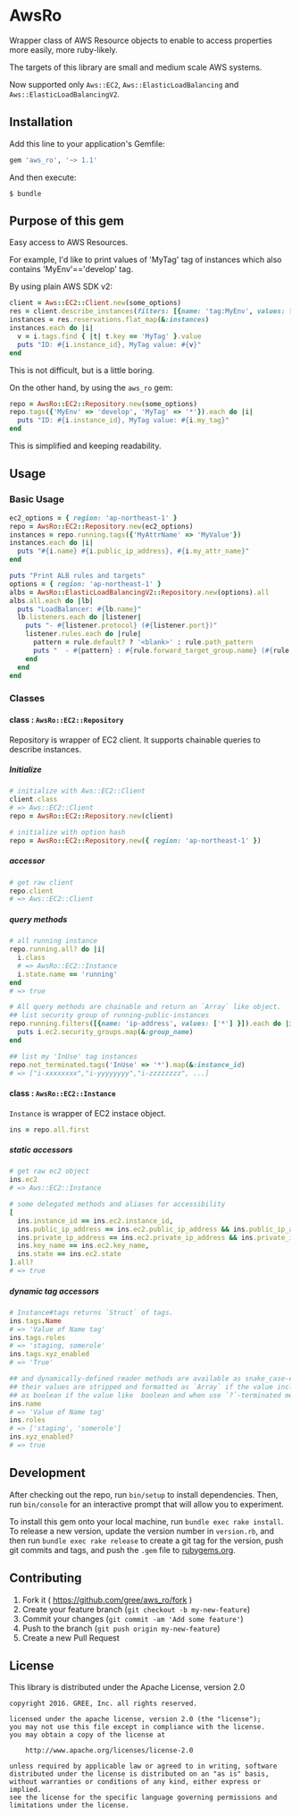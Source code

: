 # AwsRo

Wrapper class of AWS Resource objects to enable to access properties more easily, more ruby-likely.

The targets of this library are small and medium scale AWS systems.

Now supported only `Aws::EC2`, `Aws::ElasticLoadBalancing` and `Aws::ElasticLoadBalancingV2`.

## Installation

Add this line to your application's Gemfile:

```ruby
gem 'aws_ro', '~> 1.1'
```

And then execute:

    $ bundle

<!-- Or install it yourself as: -->

<!--     $ gem install aws_ro -->

## Purpose of this gem

Easy access to AWS Resources.

For example, I'd like to print values of 'MyTag' tag of instances which also contains 'MyEnv'=='develop' tag.

By using plain AWS SDK v2:

```ruby
client = Aws::EC2::Client.new(some_options)
res = client.describe_instances(filters: [{name: 'tag:MyEnv', values: ['develop']}, {name: 'tag:MyTag', values: ['*']}])
instances = res.reservations.flat_map(&:instances)
instances.each do |i|
  v = i.tags.find { |t| t.key == 'MyTag' }.value
  puts "ID: #{i.instance_id}, MyTag value: #{v}"
end
```

This is not difficult, but is a little boring.

On the other hand, by using the `aws_ro` gem:

```ruby
repo = AwsRo::EC2::Repository.new(some_options)
repo.tags({'MyEnv' => 'develop', 'MyTag' => '*'}).each do |i|
  puts "ID: #{i.instance_id}, MyTag value: #{i.my_tag}"
end
```

This is simplified and keeping readability.


## Usage
### Basic Usage

```ruby
ec2_options = { region: 'ap-northeast-1' }
repo = AwsRo::EC2::Repository.new(ec2_options)
instances = repo.running.tags({'MyAttrName' => 'MyValue'})
instances.each do |i|
  puts "#{i.name} #{i.public_ip_address}, #{i.my_attr_name}"
end
```

```ruby
puts "Print ALB rules and targets"
options = { region: 'ap-northeast-1' }
albs = AwsRo::ElasticLoadBalancingV2::Repository.new(options).all
albs.all.each do |lb|
  puts "LoadBalancer: #{lb.name}"
  lb.listeners.each do |listener|
    puts "- #{listener.protocol} (#{listener.port})"
    listener.rules.each do |rule|
      pattern = rule.default? ? '<blank>' : rule.path_pattern
      puts "  - #{pattern} : #{rule.forward_target_group.name} (#{rule.priority})"
    end
  end
end
```

### Classes
#### class : `AwsRo::EC2::Repository`

Repository is wrapper of EC2 client. It supports chainable queries to describe instances.


##### Initialize
```ruby
# initialize with Aws::EC2::Client
client.class
# => Aws::EC2::Client
repo = AwsRo::EC2::Repository.new(client)

# initialize with option hash
repo = AwsRo::EC2::Repository.new({ region: 'ap-northeast-1' })
```

##### accessor

```ruby
# get raw client
repo.client
# => Aws::EC2::Client
```

##### query methods

```ruby
# all running instance
repo.running.all? do |i|
  i.class
  # => AwsRo::EC2::Instance
  i.state.name == 'running'
end
# => true

# All query methods are chainable and return an `Array` like object.
## list security group of running-public-instances
repo.running.filters([{name: 'ip-address', values: ['*'] }]).each do |i|
  puts i.ec2.security_groups.map(&:group_name)
end

## list my 'InUse' tag instances
repo.not_terminated.tags('InUse' => '*').map(&:instance_id)
# => ["i-xxxxxxxx","i-yyyyyyyy","i-zzzzzzzz", ...]
```

#### class : `AwsRo::EC2::Instance`

`Instance` is wrapper of EC2 instace object.

```ruby
ins = repo.all.first
```

##### static accessors

```ruby
# get raw ec2 object
ins.ec2
# => Aws::EC2::Instance

# some delegated methods and aliases for accessibility
[
  ins.instance_id == ins.ec2.instance_id,
  ins.public_ip_address == ins.ec2.public_ip_address && ins.public_ip_address == ins.public_ip,
  ins.private_ip_address == ins.ec2.private_ip_address && ins.private_ip == ins.private_ip,
  ins.key_name == ins.ec2.key_name,
  ins.state == ins.ec2.state
].all?
# => true
```

##### dynamic tag accessors

```ruby
# Instance#tags returns `Struct` of tags.
ins.tags.Name
# => 'Value of Name tag'
ins.tags.roles
# => 'staging, somerole'
ins.tags.xyz_enabled
# => 'True'

## and dynamically-defined reader methods are available as snake_case-ed tag name.
## their values are stripped and formatted as `Array` if the value include whitespaces,
## as boolean if the value like  boolean and when use `?`-terminated method.
ins.name
# => 'Value of Name tag'
ins.roles
# => ['staging', 'somerole']
ins.xyz_enabled?
# => true
```

## Development

After checking out the repo, run `bin/setup` to install dependencies. Then, run `bin/console` for an interactive prompt that will allow you to experiment.

To install this gem onto your local machine, run `bundle exec rake install`. To release a new version, update the version number in `version.rb`, and then run `bundle exec rake release` to create a git tag for the version, push git commits and tags, and push the `.gem` file to [rubygems.org](https://rubygems.org).

## Contributing

1. Fork it ( https://github.com/gree/aws_ro/fork )
2. Create your feature branch (`git checkout -b my-new-feature`)
3. Commit your changes (`git commit -am 'Add some feature'`)
4. Push to the branch (`git push origin my-new-feature`)
5. Create a new Pull Request

## License

This library is distributed under the Apache License, version 2.0

```no-highlight
copyright 2016. GREE, Inc. all rights reserved.

licensed under the apache license, version 2.0 (the "license");
you may not use this file except in compliance with the license.
you may obtain a copy of the license at

    http://www.apache.org/licenses/license-2.0

unless required by applicable law or agreed to in writing, software
distributed under the license is distributed on an "as is" basis,
without warranties or conditions of any kind, either express or implied.
see the license for the specific language governing permissions and
limitations under the license.
```

